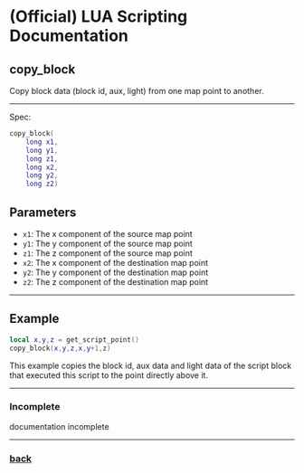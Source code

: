 
# (Official) LUA Scripting Documentation

## copy_block

Copy block data (block id, aux, light) from one map point to another.

___

Spec:

```lua
copy_block(
	long x1,
	long y1,
	long z1,
	long x2,
	long y2,
	long z2)
```

## Parameters

- `x1`: The x component of the source map point
- `y1`: The y component of the source map point
- `z1`: The z component of the source map point
- `x2`: The x component of the destination map point
- `y2`: The y component of the destination map point
- `z2`: The z component of the destination map point

___

## Example

```lua
local x,y,z = get_script_point()
copy_block(x,y,z,x,y+1,z)
```

This example copies the block id, aux data and light data of the script block that executed this script to the point directly above it.

___

### Incomplete

documentation incomplete

___

### [back](../blocks)
